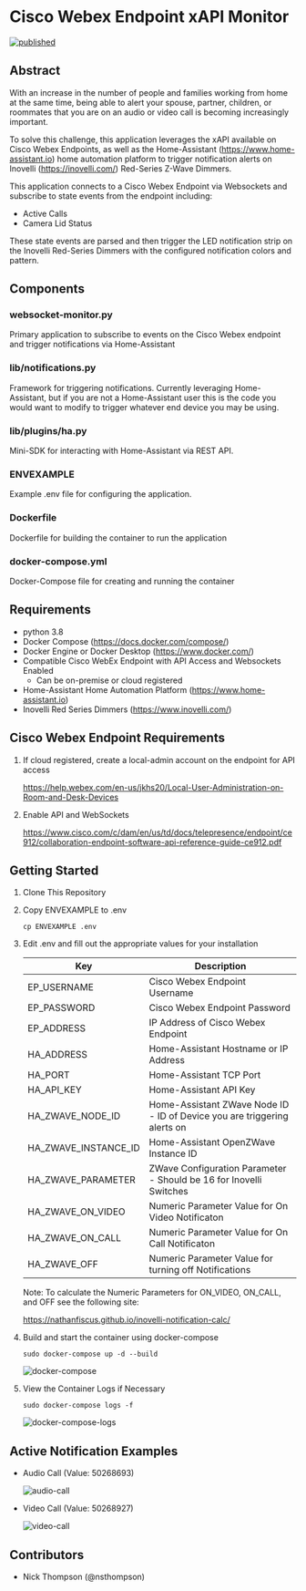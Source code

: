 # Cisco Webex Endpoint xAPI Monitor

[![published](https://static.production.devnetcloud.com/codeexchange/assets/images/devnet-published.svg)](https://developer.cisco.com/codeexchange/github/repo/nsthompson/webex-ep-websocket-monitor)

## Abstract

With an increase in the number of people and families working from home at the same time, being able to alert your spouse, partner, children, or roommates that you are on an audio or video call is becoming increasingly important.

To solve this challenge, this application leverages the xAPI available on Cisco Webex Endpoints, as well as the Home-Assistant (https://www.home-assistant.io) home automation platform to trigger notification alerts on Inovelli (https://inovelli.com/) Red-Series Z-Wave Dimmers.

This application connects to a Cisco Webex Endpoint via Websockets and subscribe to state events from the endpoint including:

* Active Calls
* Camera Lid Status

These state events are parsed and then trigger the LED notification strip on the Inovelli Red-Series Dimmers with the configured notification colors and pattern.

## Components

### websocket-monitor.py

Primary application to subscribe to events on the Cisco Webex endpoint and trigger notifications via Home-Assistant

### lib/notifications.py

Framework for triggering notifications.  Currently leveraging Home-Assistant, but if you are not a Home-Assistant user this is the code you would want to modify to trigger whatever end device you may be using.

### lib/plugins/ha.py

Mini-SDK for interacting with Home-Assistant via REST API.

### ENVEXAMPLE

Example .env file for configuring the application.

### Dockerfile

Dockerfile for building the container to run the application

### docker-compose.yml

Docker-Compose file for creating and running the container

## Requirements

* python 3.8
* Docker Compose (https://docs.docker.com/compose/)
* Docker Engine or Docker Desktop (https://www.docker.com/)
* Compatible Cisco WebEx Endpoint with API Access and Websockets Enabled
    * Can be on-premise or cloud registered
* Home-Assistant Home Automation Platform (https://www.home-assistant.io)
* Inovelli Red Series Dimmers (https://www.inovelli.com/)

## Cisco Webex Endpoint Requirements

1. If cloud registered, create a local-admin account on the endpoint for API access
   
   https://help.webex.com/en-us/jkhs20/Local-User-Administration-on-Room-and-Desk-Devices

2. Enable API and WebSockets
   
   https://www.cisco.com/c/dam/en/us/td/docs/telepresence/endpoint/ce912/collaboration-endpoint-software-api-reference-guide-ce912.pdf

## Getting Started

1. Clone This Repository

2. Copy ENVEXAMPLE to .env

    ```shell
    cp ENVEXAMPLE .env
    ```

3. Edit .env and fill out the appropriate values for your installation

    | Key | Description |
    | --- | --- |
    | EP_USERNAME | Cisco Webex Endpoint Username |
    | EP_PASSWORD | Cisco Webex Endpoint Password |
    | EP_ADDRESS | IP Address of Cisco Webex Endpoint |
    | HA_ADDRESS | Home-Assistant Hostname or IP Address |
    | HA_PORT | Home-Assistant TCP Port |
    | HA_API_KEY | Home-Assistant API Key |
    | HA_ZWAVE_NODE_ID | Home-Assistant ZWave Node ID - ID of Device you are triggering alerts on |
    | HA_ZWAVE_INSTANCE_ID | Home-Assistant OpenZWave Instance ID |
    | HA_ZWAVE_PARAMETER | ZWave Configuration Parameter - Should be 16 for Inovelli Switches |
    | HA_ZWAVE_ON_VIDEO | Numeric Parameter Value for On Video Notificaton |
    | HA_ZWAVE_ON_CALL | Numeric Parameter Value for On Call Notificaton |
    | HA_ZWAVE_OFF | Numeric Parameter Value for turning off Notifications |

    Note: 
    To calculate the Numeric Parameters for ON_VIDEO, ON_CALL, and OFF see the following site:

    https://nathanfiscus.github.io/inovelli-notification-calc/

4. Build and start the container using docker-compose

    ```shell
    sudo docker-compose up -d --build
    ```

    ![docker-compose](./docs/images/docker-compose-up-build.gif)

5. View the Container Logs if Necessary

    ```shell
    sudo docker-compose logs -f
    ```

    ![docker-compose-logs](./docs/images/docker-compose-logs.gif)

## Active Notification Examples

* Audio Call (Value: 50268693)

    ![audio-call](./docs/images/audio-call.jpg)

* Video Call (Value: 50268927)

    ![video-call](./docs/images/video-call.jpg)

## Contributors

* Nick Thompson (@nsthompson)
